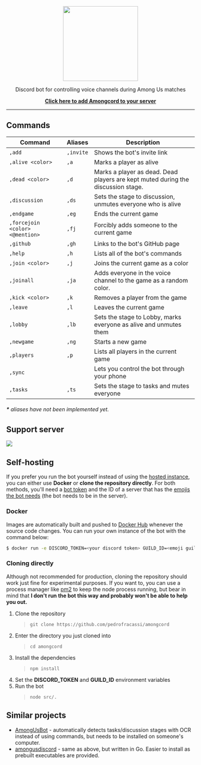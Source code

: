 <div align="center">
  <img height="200" src="https://svgshare.com/i/PXE.svg">
  <p>Discord bot for controlling voice channels during Among Us matches</p>
  <a href="https://amongcord.pedrofracassi.me/add"><b>Click here to add Amongcord to your server</b></a>
</div>

---

## Commands

| Command | Aliases | Description |
|-|-|-|
| `,add` | `,invite` | Shows the bot's invite link |
| `,alive <color>` | `,a` | Marks a player as alive |
| `,dead <color>` | `,d` |  Marks a player as dead. Dead players are kept muted during the discussion stage. |
| `,discussion` | `,ds` | Sets the stage to discussion, unmutes everyone who is alive |
| `,endgame` | `,eg` | Ends the current game |
| `,forcejoin <color> <@mention>` | `,fj` | Forcibly adds someone to the current game |
| `,github` | `,gh` | Links to the bot's GitHub page |
| `,help` | `,h` | Lists all of the bot's commands |
| `,join <color>` | `,j` | Joins the current game as a color |
| `,joinall` | `,ja` | Adds everyone in the voice channel to the game as a random color. |
| `,kick <color>` | `,k` | Removes a player from the game |
| `,leave` | `,l` | Leaves the current game |
| `,lobby` | `,lb` | Sets the stage to Lobby, marks everyone as alive and unmutes them |
| `,newgame` | `,ng` | Starts a new game |
| `,players` | `,p` | Lists all players in the current game |
| `,sync` |  | Lets you control the bot through your phone |
| `,tasks` | `,ts` | Sets the stage to tasks and mutes everyone |

###### **\*** aliases have not been implemented yet.

## Support server

<div>
  <a href="https://discord.gg/ENcM67N">
    <img src="https://invidget.switchblade.xyz/ENcM67N"></img>
  </a>
</div>


## Self-hosting

If you prefer you run the bot yourself instead of using the [hosted instance](https://amongcord.pedrofracassi.me/add), you can either use **Docker** or **clone the repository directly**. For both methods, you'll need a  [bot token](https://github.com/reactiflux/discord-irc/wiki/Creating-a-discord-bot-&-getting-a-token) and the ID of a server that has the [emojis the bot needs](https://github.com/pedrofracassi/amongcord/tree/master/emojis) (the bot needs to be in the server).

### Docker

Images are automatically built and pushed to [Docker Hub](https://hub.docker.com/r/pedrofracassi/amongcord) whenever the source code changes. You can run your own instance of the bot with the command below:

```bash
$ docker run -e DISCORD_TOKEN=<your discord token> GUILD_ID=<emoji guild id> -d pedrofracassi/amongcord
```

### Cloning directly

Although not recommended for production, cloning the repository should work just fine for experimental purposes. If you want to, you can use a process manager like [pm2](https://pm2.keymetrics.io/) to keep the node process running, but bear in mind that **I don't run the bot this way and probably won't be able to help you out.**

1. Clone the repository
   > `git clone https://github.com/pedrofracassi/amongcord`
2. Enter the directory you just cloned into
   > `cd amongcord`
3. Install the dependencies
   > `npm install`
4. Set the **DISCORD_TOKEN** and **GUILD_ID** environment variables
5. Run the bot
   > `node src/.`

## Similar projects

- [AmongUsBot](https://github.com/alpharaoh/AmongUsBot) - automatically detects tasks/discussion stages with OCR instead of using commands, but needs to be installed on someone's computer.
- [amongusdiscord](https://github.com/denverquane/amongusdiscord) - same as above, but written in Go. Easier to install as prebuilt executables are provided.
